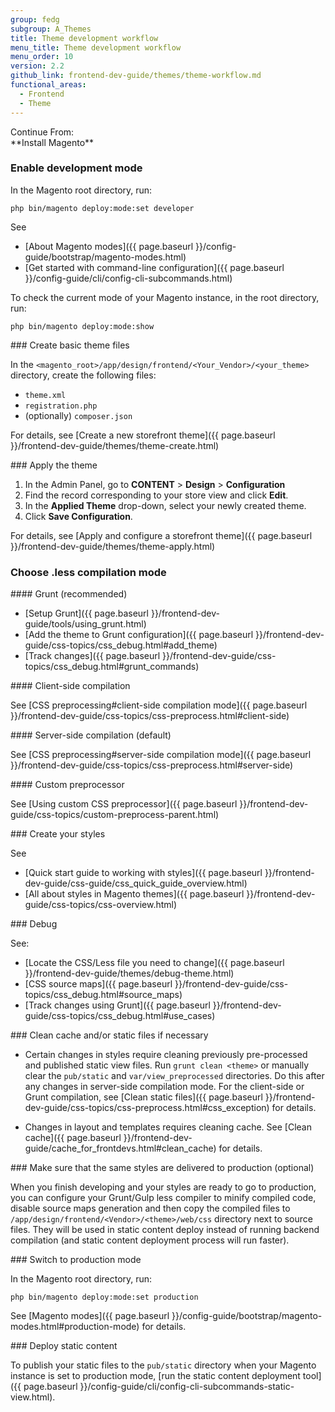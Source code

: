 ```yaml
---
group: fedg
subgroup: A_Themes
title: Theme development workflow
menu_title: Theme development workflow
menu_order: 10
version: 2.2
github_link: frontend-dev-guide/themes/theme-workflow.md
functional_areas:
  - Frontend
  - Theme
---
```



<div class="flow-intro" markdown="1">
Continue From:<br />
**Install Magento**
</div>

<div class="flow-arrow"> </div>

<div class="flow-block" markdown="1">

### Enable development mode

In the Magento root directory, run:

`php bin/magento deploy:mode:set developer`

See

* [About Magento modes]({{ page.baseurl }}/config-guide/bootstrap/magento-modes.html)
* [Get started with command-line configuration]({{ page.baseurl }}/config-guide/cli/config-cli-subcommands.html)

<div class="bs-callout bs-callout-tip" markdown="1">
To check the current mode of your Magento instance, in the root directory, run:

`php bin/magento deploy:mode:show`
</div>
</div>

<div class="flow-arrow"> </div>

<div class="flow-block" markdown="1">
### Create basic theme files

In the `<magento_root>/app/design/frontend/<Your_Vendor>/<your_theme>` directory, create the following files:

- `theme.xml`
- `registration.php`
- (optionally) `composer.json`

For details, see [Create a new storefront theme]({{ page.baseurl }}/frontend-dev-guide/themes/theme-create.html)
</div>

<div class="flow-arrow"> </div>

<div class="flow-block" markdown="1">
### Apply the theme

1. In the Admin Panel, go to **CONTENT** > **Design** > **Configuration**
2. Find the record corresponding to your store view and click **Edit**.
3. In the **Applied Theme** drop-down, select your newly created theme.
4. Click **Save Configuration**.

For details, see [Apply and configure a storefront theme]({{ page.baseurl }}/frontend-dev-guide/themes/theme-apply.html)
</div>

<div class="flow-arrow"></div>

<div class="flow-block" markdown="1">

### Choose .less compilation mode
</div>
<div class="flow-arrow"></div>

<div class="flow-row">

<div class="flow-column">
<div class="flow-block" markdown="1">
#### Grunt (recommended)

* [Setup Grunt]({{ page.baseurl }}/frontend-dev-guide/tools/using_grunt.html)
* [Add the theme to Grunt configuration]({{ page.baseurl }}/frontend-dev-guide/css-topics/css_debug.html#add_theme)
* [Track changes]({{ page.baseurl }}/frontend-dev-guide/css-topics/css_debug.html#grunt_commands)

</div>
<div class="flow-nav top-bottom"></div>
</div>

<div class="flow-column">
<div class="flow-block" markdown="1">
#### Client-side compilation

See [CSS preprocessing#client-side compilation mode]({{ page.baseurl }}/frontend-dev-guide/css-topics/css-preprocess.html#client-side)
</div>

</div>
<div class="flow-column">
<div class="flow-block" markdown="1">
#### Server-side compilation (default)

See [CSS preprocessing#server-side compilation mode]({{ page.baseurl }}/frontend-dev-guide/css-topics/css-preprocess.html#server-side)
</div>

</div>

<div class="flow-column">
<div class="flow-block" markdown="1">
#### Custom preprocessor

See [Using custom CSS preprocessor]({{ page.baseurl }}/frontend-dev-guide/css-topics/custom-preprocess-parent.html)
</div>

</div>


</div>

<div class="flow-row">

<div class="flow-column">
<div class="flow-nav turn-right"></div>
</div>
<div class="flow-column">
<div class="flow-nav turn-left-right"></div>
</div>
<div class="flow-column">
<div class="flow-nav turn-left-right"></div>
</div>
<div class="flow-column">
<div class="flow-nav turn-left"></div>
</div>

</div>

<div class="flow-arrow"></div>



<div class="flow-block" markdown="1">
### Create your styles

See

* [Quick start guide to working with styles]({{ page.baseurl }}/frontend-dev-guide/css-guide/css_quick_guide_overview.html)
* [All about styles in Magento themes]({{ page.baseurl }}/frontend-dev-guide/css-topics/css-overview.html)
</div>
<div class="flow-arrow"></div>


<div class="flow-block" markdown="1">
### Debug

See:

* [Locate the CSS/Less file you need to change]({{ page.baseurl }}/frontend-dev-guide/themes/debug-theme.html)
* [CSS source maps]({{ page.baseurl }}/frontend-dev-guide/css-topics/css_debug.html#source_maps)
* [Track changes using Grunt]({{ page.baseurl }}/frontend-dev-guide/css-topics/css_debug.html#use_cases)
</div>
<div class="flow-arrow"></div>

<div class="flow-block" markdown="1">
### Clean cache and/or static files if necessary

* Certain changes in styles require cleaning previously pre-processed and published static view files. Run `grunt clean <theme>` or manually clear the `pub/static` and `var/view_preprocessed` directories. Do this after any changes in server-side compilation mode. For the client-side or Grunt compilation, see [Сlean static files]({{ page.baseurl }}/frontend-dev-guide/css-topics/css-preprocess.html#css_exception) for details.

* Changes in layout and templates requires cleaning cache. See [Clean cache]({{ page.baseurl }}/frontend-dev-guide/cache_for_frontdevs.html#clean_cache) for details.

</div>
<div class="flow-arrow"></div>

<div class="flow-block flow-block-optional" markdown="1">
### Make sure that the same styles are delivered to production (optional)

When you finish developing and your styles are ready to go to production, you can configure your Grunt/Gulp less compiler to minify compiled code, disable source maps generation and then copy the compiled files to `/app/design/frontend/<Vendor>/<theme>/web/css` directory next to source files. They will be used in static content deploy instead of running backend compilation (and static content deployment process will run faster).
</div>
<div class="flow-arrow"></div>

<div class="flow-block" markdown="1">
### Switch to production mode

In the Magento root directory, run:

`php bin/magento deploy:mode:set production`

See [Magento modes]({{ page.baseurl }}/config-guide/bootstrap/magento-modes.html#production-mode) for details.
</div>
<div class="flow-arrow"></div>

<div class="flow-block" markdown="1">
### Deploy static content

To publish your static files to the `pub/static` directory when your Magento instance is set to production mode, [run the static content deployment tool]({{ page.baseurl }}/config-guide/cli/config-cli-subcommands-static-view.html).

